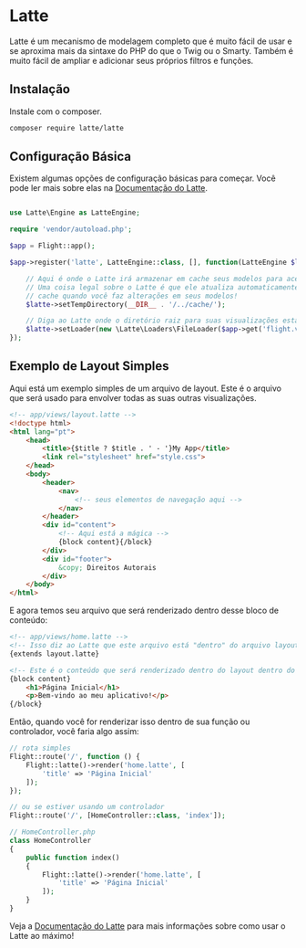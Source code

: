# Latte

Latte é um mecanismo de modelagem completo que é muito fácil de usar e se aproxima mais da sintaxe do PHP do que o Twig ou o Smarty. Também é muito fácil de ampliar e adicionar seus próprios filtros e funções.

## Instalação

Instale com o composer.

```bash
composer require latte/latte
```

## Configuração Básica

Existem algumas opções de configuração básicas para começar. Você pode ler mais sobre elas na [Documentação do Latte](https://latte.nette.org/pt/guide).

```php

use Latte\Engine as LatteEngine;

require 'vendor/autoload.php';

$app = Flight::app();

$app->register('latte', LatteEngine::class, [], function(LatteEngine $latte) use ($app) {

	// Aqui é onde o Latte irá armazenar em cache seus modelos para acelerar as coisas
	// Uma coisa legal sobre o Latte é que ele atualiza automaticamente seu
	// cache quando você faz alterações em seus modelos!
	$latte->setTempDirectory(__DIR__ . '/../cache/');

	// Diga ao Latte onde o diretório raiz para suas visualizações estará.
	$latte->setLoader(new \Latte\Loaders\FileLoader($app->get('flight.views.path')));
});
```

## Exemplo de Layout Simples

Aqui está um exemplo simples de um arquivo de layout. Este é o arquivo que será usado para envolver todas as suas outras visualizações.

```html
<!-- app/views/layout.latte -->
<!doctype html>
<html lang="pt">
	<head>
		<title>{$title ? $title . ' - '}My App</title>
		<link rel="stylesheet" href="style.css">
	</head>
	<body>
		<header>
			<nav>
				<!-- seus elementos de navegação aqui -->
			</nav>
		</header>
		<div id="content">
			<!-- Aqui está a mágica -->
			{block content}{/block}
		</div>
		<div id="footer">
			&copy; Direitos Autorais
		</div>
	</body>
</html>
```

E agora temos seu arquivo que será renderizado dentro desse bloco de conteúdo:

```html
<!-- app/views/home.latte -->
<!-- Isso diz ao Latte que este arquivo está "dentro" do arquivo layout.latte -->
{extends layout.latte}

<!-- Este é o conteúdo que será renderizado dentro do layout dentro do bloco de conteúdo -->
{block content}
	<h1>Página Inicial</h1>
	<p>Bem-vindo ao meu aplicativo!</p>
{/block}
```

Então, quando você for renderizar isso dentro de sua função ou controlador, você faria algo assim:

```php
// rota simples
Flight::route('/', function () {
	Flight::latte()->render('home.latte', [
		'title' => 'Página Inicial'
	]);
});

// ou se estiver usando um controlador
Flight::route('/', [HomeController::class, 'index']);

// HomeController.php
class HomeController
{
	public function index()
	{
		Flight::latte()->render('home.latte', [
			'title' => 'Página Inicial'
		]);
	}
}
```

Veja a [Documentação do Latte](https://latte.nette.org/pt/guide) para mais informações sobre como usar o Latte ao máximo!